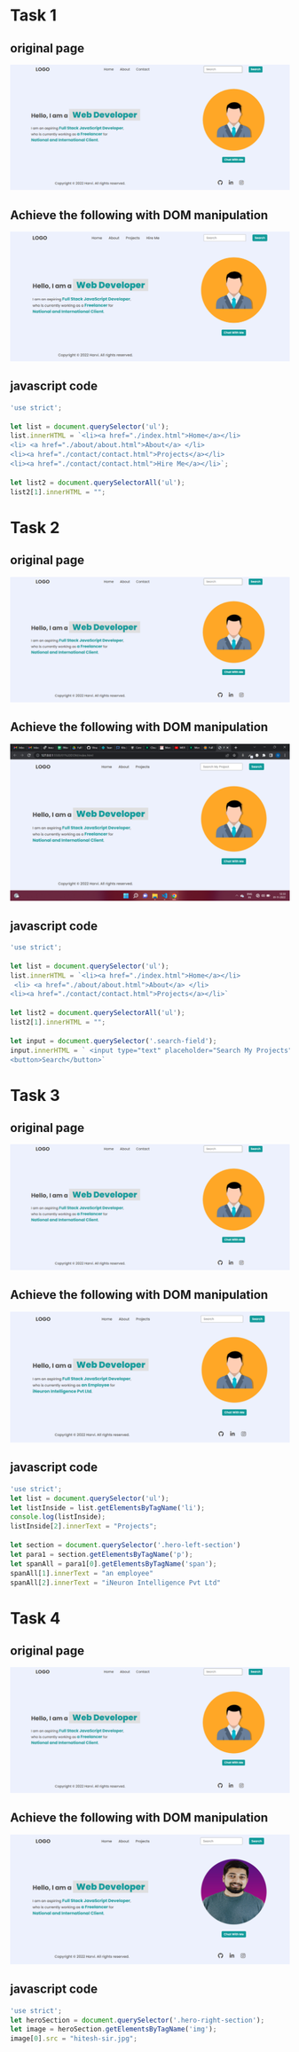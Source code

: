 # Task 1

## original page
![alt text](./original.PNG)
## Achieve the following with DOM manipulation
![alt text](./task1Output.png)

## javascript code
```js
'use strict';

let list = document.querySelector('ul');
list.innerHTML = `<li><a href="./index.html">Home</a></li>
<li> <a href="./about/about.html">About</a> </li>
<li><a href="./contact/contact.html">Projects</a></li>
<li><a href="./contact/contact.html">Hire Me</a></li>`;

let list2 = document.querySelectorAll('ul');
list2[1].innerHTML = "";
```
# Task 2
## original page
![alt text](./original.PNG)
## Achieve the following with DOM manipulation
![alt text](./task2Output.png)

## javascript code
```js
'use strict';

let list = document.querySelector('ul');
list.innerHTML = `<li><a href="./index.html">Home</a></li>
 <li> <a href="./about/about.html">About</a> </li>
<li><a href="./contact/contact.html">Projects</a></li>`

let list2 = document.querySelectorAll('ul');
list2[1].innerHTML = "";

let input = document.querySelector('.search-field');
input.innerHTML = ` <input type="text" placeholder="Search My Projects" />
<button>Search</button>`
```

# Task 3
## original page
![alt text](./original.PNG)
## Achieve the following with DOM manipulation
![alt text](./task3Output.png)

## javascript code
```js
'use strict';
let list = document.querySelector('ul');
let listInside = list.getElementsByTagName('li');
console.log(listInside);
listInside[2].innerText = "Projects";

let section = document.querySelector('.hero-left-section')
let para1 = section.getElementsByTagName('p');
let spanAll = para1[0].getElementsByTagName('span');
spanAll[1].innerText = "an employee"
spanAll[2].innerText = "iNeuron Intelligence Pvt Ltd"
```
# Task 4
## original page
![alt text](./original.PNG)
## Achieve the following with DOM manipulation
![alt text](./task4Output.png)

## javascript code
```js
'use strict';
let heroSection = document.querySelector('.hero-right-section');
let image = heroSection.getElementsByTagName('img');
image[0].src = "hitesh-sir.jpg";
```